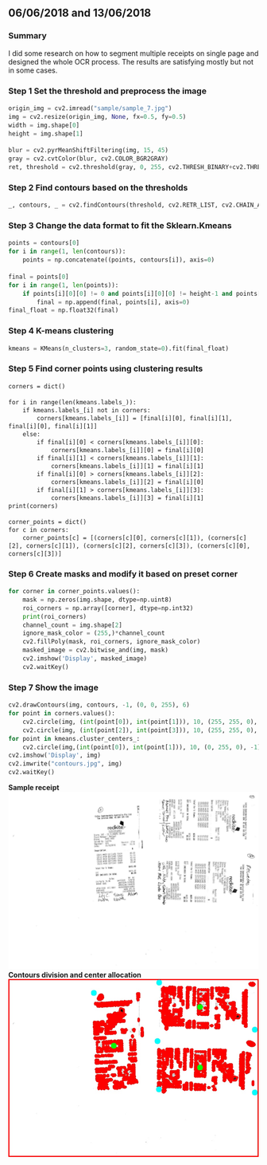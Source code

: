 ## 06/06/2018 and 13/06/2018
### Summary
I did some research on how to segment multiple receipts on single page and designed the whole OCR process. The results are satisfying mostly but not in some cases.
### Step 1 Set the threshold and preprocess the image
```python
origin_img = cv2.imread("sample/sample_7.jpg")  
img = cv2.resize(origin_img, None, fx=0.5, fy=0.5)  
width = img.shape[0]  
height = img.shape[1]  
  
blur = cv2.pyrMeanShiftFiltering(img, 15, 45)  
gray = cv2.cvtColor(blur, cv2.COLOR_BGR2GRAY)  
ret, threshold = cv2.threshold(gray, 0, 255, cv2.THRESH_BINARY+cv2.THRESH_OTSU)
```
### Step 2 Find contours based on the thresholds
```python
_, contours, _ = cv2.findContours(threshold, cv2.RETR_LIST, cv2.CHAIN_APPROX_NONE)
```
### Step 3 Change the data format to fit the Sklearn.Kmeans
```python
points = contours[0]  
for i in range(1, len(contours)):  
    points = np.concatenate((points, contours[i]), axis=0)  
  
final = points[0]  
for i in range(1, len(points)):  
    if points[i][0][0] != 0 and points[i][0][0] != height-1 and points[i][0][1] != 0 and points[i][0][1] != width-1:  
        final = np.append(final, points[i], axis=0)  
final_float = np.float32(final)
```
### Step 4 K-means clustering
```python
kmeans = KMeans(n_clusters=3, random_state=0).fit(final_float)
```
### Step 5 Find corner points using clustering results
```
corners = dict()  
  
for i in range(len(kmeans.labels_)):  
    if kmeans.labels_[i] not in corners:  
        corners[kmeans.labels_[i]] = [final[i][0], final[i][1], final[i][0], final[i][1]]  
    else:  
        if final[i][0] < corners[kmeans.labels_[i]][0]:  
            corners[kmeans.labels_[i]][0] = final[i][0]  
        if final[i][1] < corners[kmeans.labels_[i]][1]:  
            corners[kmeans.labels_[i]][1] = final[i][1]  
        if final[i][0] > corners[kmeans.labels_[i]][2]:  
            corners[kmeans.labels_[i]][2] = final[i][0]  
        if final[i][1] > corners[kmeans.labels_[i]][3]:  
            corners[kmeans.labels_[i]][3] = final[i][1]  
print(corners)  
  
corner_points = dict()  
for c in corners:  
    corner_points[c] = [(corners[c][0], corners[c][1]), (corners[c][2], corners[c][1]), (corners[c][2], corners[c][3]), (corners[c][0], corners[c][3])]
```
### Step 6 Create masks and modify it based on preset corner
```python
for corner in corner_points.values():  
    mask = np.zeros(img.shape, dtype=np.uint8)  
    roi_corners = np.array([corner], dtype=np.int32)  
    print(roi_corners)  
    channel_count = img.shape[2]  
    ignore_mask_color = (255,)*channel_count  
    cv2.fillPoly(mask, roi_corners, ignore_mask_color)  
    masked_image = cv2.bitwise_and(img, mask)  
    cv2.imshow('Display', masked_image)  
    cv2.waitKey()
```
### Step 7 Show the image 
```python
cv2.drawContours(img, contours, -1, (0, 0, 255), 6)  
for point in corners.values():  
    cv2.circle(img, (int(point[0]), int(point[1])), 10, (255, 255, 0), -1)  
    cv2.circle(img, (int(point[2]), int(point[3])), 10, (255, 255, 0), -1)  
for point in kmeans.cluster_centers_:  
    cv2.circle(img,(int(point[0]), int(point[1])), 10, (0, 255, 0), -1)  
cv2.imshow('Display', img)  
cv2.imwrite("contours.jpg", img)  
cv2.waitKey()
```
**Sample receipt**
![sample](https://github.com/E1even1ee/djangotest/blob/master/invoice/sample/sample_7.jpg)
**Contours division and center allocation**
![contours](https://github.com/E1even1ee/djangotest/blob/master/invoice/contours.jpg)